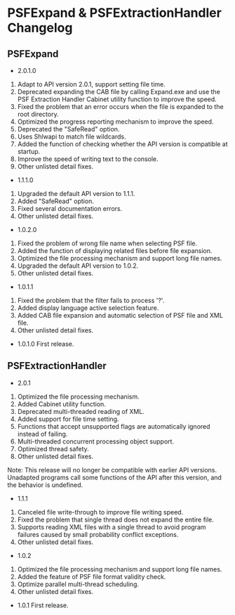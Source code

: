 # PSFExpand & PSFExtractionHandler Changelog

## PSFExpand
- 2.0.1.0
1. Adapt to API version 2.0.1, support setting file time.
2. Deprecated expanding the CAB file by calling Expand.exe and use the PSF Extraction Handler Cabinet utility function to improve the speed.
3. Fixed the problem that an error occurs when the file is expanded to the root directory.
4. Optimized the progress reporting mechanism to improve the speed.
5. Deprecated the "SafeRead" option.
6. Uses Shlwapi to match file wildcards.
7. Added the function of checking whether the API version is compatible at startup.
8. Improve the speed of writing text to the console.
9. Other unlisted detail fixes.

- 1.1.1.0
1. Upgraded the default API version to 1.1.1.
2. Added "SafeRead" option.
3. Fixed several documentation errors.
4. Other unlisted detail fixes.

- 1.0.2.0
1. Fixed the problem of wrong file name when selecting PSF file.
2. Added the function of displaying related files before file expansion.
3. Optimized the file processing mechanism and support long file names.
4. Upgraded the default API version to 1.0.2.
5. Other unlisted detail fixes.

- 1.0.1.1
1. Fixed the problem that the filter fails to process '?'.
2. Added display language active selection feature.
3. Added CAB file expansion and automatic selection of PSF file and XML file.
4. Other unlisted detail fixes.


- 1.0.1.0
First release.


## PSFExtractionHandler
- 2.0.1
1. Optimized the file processing mechanism.
2. Added Cabinet utility function.
3. Deprecated multi-threaded reading of XML.
4. Added support for file time setting.
5. Functions that accept unsupported flags are automatically ignored instead of failing.
6. Multi-threaded concurrent processing object support.
7. Optimized thread safety.
8. Other unlisted detail fixes.

Note: This release will no longer be compatible with earlier API versions. Unadapted programs call some functions of the API after this version, and the behavior is undefined.

- 1.1.1
1. Canceled file write-through to improve file writing speed.
2. Fixed the problem that single thread does not expand the entire file.
3. Supports reading XML files with a single thread to avoid program failures caused by small probability conflict exceptions.
4. Other unlisted detail fixes.

- 1.0.2
1. Optimized the file processing mechanism and support long file names.
2. Added the feature of PSF file format validity check.
3. Optimize parallel multi-thread scheduling.
4. Other unlisted detail fixes.

- 1.0.1
First release.
